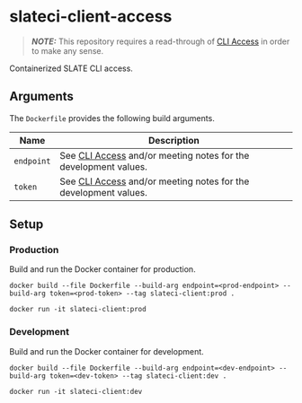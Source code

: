 # slateci-client-access

> **_NOTE:_** This repository requires a read-through of [CLI Access](https://portal.slateci.io/cli) in order to make any sense.

Containerized SLATE CLI access.

## Arguments

The `Dockerfile` provides the following build arguments.

| Name | Description |
| ---  | ---         |
| `endpoint` | See [CLI Access](https://portal.slateci.io/cli) and/or meeting notes for the development values. |
| `token` | See [CLI Access](https://portal.slateci.io/cli) and/or meeting notes for the development values. |

## Setup

### Production

Build and run the Docker container for production.

```shell
docker build --file Dockerfile --build-arg endpoint=<prod-endpoint> --build-arg token=<prod-token> --tag slateci-client:prod .
```

```shell
docker run -it slateci-client:prod
```

### Development

Build and run the Docker container for development.

```shell
docker build --file Dockerfile --build-arg endpoint=<dev-endpoint> --build-arg token=<dev-token> --tag slateci-client:dev .
```

```shell
docker run -it slateci-client:dev
```